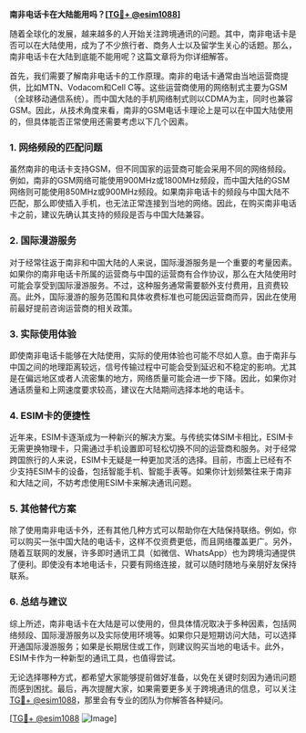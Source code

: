 **南非电话卡在大陆能用吗？[[TG💪+ @esim1088](https://t.me/s/esim1088)]**

随着全球化的发展，越来越多的人开始关注跨境通讯的问题。其中，南非电话卡是否可以在大陆使用，成为了不少旅行者、商务人士以及留学生关心的话题。那么，南非电话卡在大陆到底能不能用呢？这篇文章将为你详细解答。

首先，我们需要了解南非电话卡的工作原理。南非的电话卡通常由当地运营商提供，比如MTN、Vodacom和Cell C等。这些运营商使用的网络制式主要为GSM（全球移动通信系统）。而中国大陆的手机网络制式则以CDMA为主，同时也兼容GSM。因此，从技术角度来看，南非的GSM电话卡理论上是可以在中国大陆使用的，但具体能否正常使用还需要考虑以下几个因素。

### **1. 网络频段的匹配问题**

虽然南非的电话卡支持GSM，但不同国家的运营商可能会采用不同的网络频段。例如，南非的GSM网络可能使用900MHz或1800MHz频段，而中国大陆的GSM网络则可能使用850MHz或900MHz频段。如果南非电话卡的频段与中国大陆不匹配，那么即使插入手机，也无法正常连接到当地的网络。因此，在购买南非电话卡之前，建议先确认其支持的频段是否与中国大陆兼容。

### **2. 国际漫游服务**

对于经常往返于南非和中国大陆的人来说，国际漫游服务是一个重要的考量因素。如果你的南非电话卡所属的运营商与中国的运营商有合作协议，那么在大陆使用时可能会享受到国际漫游服务。不过，这种服务通常需要额外支付费用，且资费较高。此外，国际漫游的服务范围和具体收费标准也可能因运营商而异，因此在使用前最好提前咨询运营商的相关政策。

### **3. 实际使用体验**

即使南非电话卡能够在大陆使用，实际的使用体验也可能不尽如人意。由于南非与中国之间的地理距离较远，信号传输过程中可能会受到延迟和不稳定的影响。尤其是在偏远地区或者人流密集的地方，网络质量可能会进一步下降。因此，如果你对通话质量和上网速度要求较高，建议在大陆期间选择本地的电话卡。

### **4. ESIM卡的便捷性**

近年来，ESIM卡逐渐成为一种新兴的解决方案。与传统实体SIM卡相比，ESIM卡无需更换物理卡，只需通过手机设置即可轻松切换不同的运营商和服务。对于经常跨国旅行的人来说，ESIM卡无疑是一种更加灵活的选择。目前，市面上已经有不少支持ESIM卡的设备，包括智能手机、智能手表等。如果你计划频繁往来于南非和大陆之间，不妨考虑使用ESIM卡来解决通讯问题。

### **5. 其他替代方案**

除了使用南非电话卡外，还有其他几种方式可以帮助你在大陆保持联络。例如，你可以购买一张中国大陆的电话卡，这样不仅资费更低，而且网络覆盖更广。另外，随着互联网的发展，许多即时通讯工具（如微信、WhatsApp）也为跨境沟通提供了便利。即使没有本地电话卡，只要有网络连接，就可以随时随地与亲朋好友保持联系。

### **6. 总结与建议**

综上所述，南非电话卡在大陆是可以使用的，但具体情况取决于多种因素，包括网络频段、国际漫游服务以及实际使用环境等。如果你只是短期访问大陆，可以选择开通国际漫游服务；如果是长期居住或工作，则建议购买当地的电话卡。此外，ESIM卡作为一种新型的通讯工具，也值得尝试。

无论选择哪种方式，都希望大家能够提前做好准备，以免在关键时刻因为通讯问题而感到困扰。最后，再次提醒大家，如果需要更多关于跨境通讯的信息，可以关注[TG💪+ @esim1088](https://t.me/s/esim1088)，那里会有专业的团队为你解答各种疑问。

[[TG💪+ @esim1088](https://t.me/s/esim1088) ![Image](https://i.postimg.cc/4NQfJmqS/Snipaste-2025-05-13-00-14-12.png)]
